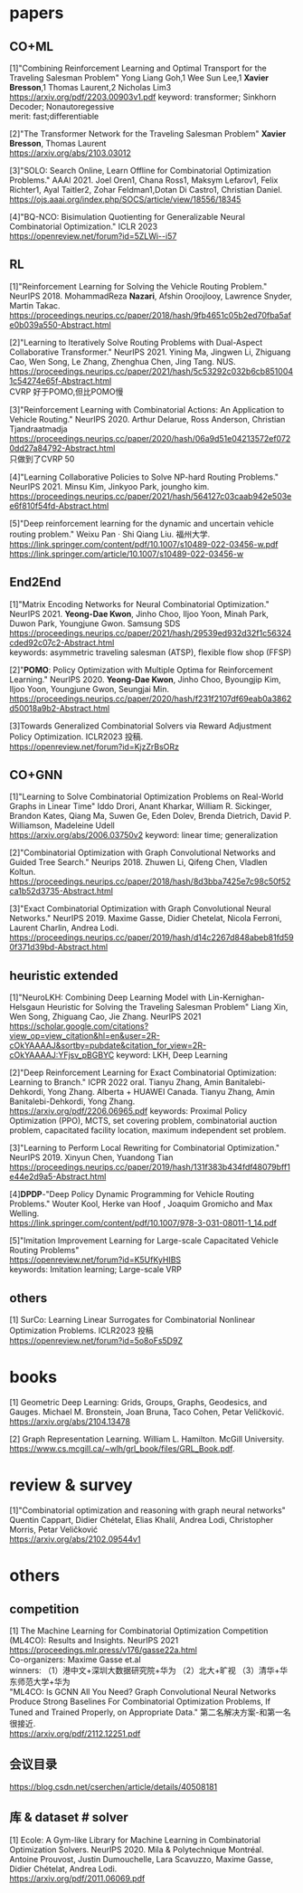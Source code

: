 # papers

## CO+ML
[1]"Combining Reinforcement Learning and Optimal Transport for the Traveling Salesman Problem" Yong Liang Goh,1 Wee Sun Lee,1 **Xavier Bresson**,1 Thomas Laurent,2 Nicholas Lim3<br>
https://arxiv.org/pdf/2203.00903v1.pdf
keyword: transformer; Sinkhorn Decoder; Nonautoregessive <br>
merit: fast;differentiable
 
[2]"The Transformer Network for the Traveling Salesman Problem" **Xavier Bresson**, Thomas Laurent<br>
https://arxiv.org/abs/2103.03012

[3]"SOLO: Search Online, Learn Offline for Combinatorial Optimization Problems." AAAI 2021. Joel Oren1, Chana Ross1, Maksym Lefarov1, Felix Richter1, Ayal Taitler2, Zohar Feldman1,Dotan Di Castro1, Christian Daniel. <br>
https://ojs.aaai.org/index.php/SOCS/article/view/18556/18345

[4]"BQ-NCO: Bisimulation Quotienting for Generalizable Neural Combinatorial Optimization." ICLR 2023 <br>
https://openreview.net/forum?id=5ZLWi--i57


## RL
[1]"Reinforcement Learning for Solving the Vehicle Routing Problem." NeurIPS 2018. MohammadReza **Nazari**, Afshin Oroojlooy, Lawrence Snyder, Martin Takac. <br>
https://proceedings.neurips.cc/paper/2018/hash/9fb4651c05b2ed70fba5afe0b039a550-Abstract.html

[2]"Learning to Iteratively Solve Routing Problems with Dual-Aspect Collaborative Transformer." NeurIPS 2021. Yining Ma, Jingwen Li, Zhiguang Cao, Wen Song, Le Zhang, Zhenghua Chen, Jing Tang. NUS.<br>
https://proceedings.neurips.cc/paper/2021/hash/5c53292c032b6cb8510041c54274e65f-Abstract.html<br>
CVRP 好于POMO,但比POMO慢

[3]"Reinforcement Learning with Combinatorial Actions: An Application to Vehicle Routing." NeurIPS 2020. Arthur Delarue, Ross Anderson, Christian Tjandraatmadja <br>
https://proceedings.neurips.cc/paper/2020/hash/06a9d51e04213572ef0720dd27a84792-Abstract.html<br>
只做到了CVRP 50

[4]"Learning Collaborative Policies to Solve NP-hard Routing Problems." NeurIPS 2021. Minsu Kim, Jinkyoo Park, joungho kim.<br>
https://proceedings.neurips.cc/paper/2021/hash/564127c03caab942e503ee6f810f54fd-Abstract.html<br>

[5]"Deep reinforcement learning for the dynamic and uncertain vehicle routing problem." Weixu Pan · Shi Qiang Liu. 福州大学.
https://link.springer.com/content/pdf/10.1007/s10489-022-03456-w.pdf
https://link.springer.com/article/10.1007/s10489-022-03456-w


## End2End
[1]"Matrix Encoding Networks for Neural Combinatorial Optimization." NeurIPS 2021. **Yeong-Dae Kwon**, Jinho Choo, Iljoo Yoon, Minah Park, Duwon Park, Youngjune Gwon. Samsung SDS<br>
https://proceedings.neurips.cc/paper/2021/hash/29539ed932d32f1c56324cded92c07c2-Abstract.html<br>
keywords: asymmetric traveling salesman (ATSP), flexible flow shop (FFSP)

[2]"**POMO**: Policy Optimization with Multiple Optima for Reinforcement Learning." NeurIPS 2020. **Yeong-Dae Kwon**, Jinho Choo, Byoungjip Kim, Iljoo Yoon, Youngjune Gwon, Seungjai Min.<br>
https://proceedings.neurips.cc/paper/2020/hash/f231f2107df69eab0a3862d50018a9b2-Abstract.html

[3]Towards Generalized Combinatorial Solvers via Reward Adjustment Policy Optimization. ICLR2023 投稿.<br>
https://openreview.net/forum?id=KjzZrBsORz


## CO+GNN
[1]"Learning to Solve Combinatorial Optimization Problems on Real-World Graphs in Linear Time" Iddo Drori, Anant Kharkar, William R. Sickinger, Brandon Kates, Qiang Ma, Suwen Ge, Eden Dolev, Brenda Dietrich, David P. Williamson, Madeleine Udell <br>
https://arxiv.org/abs/2006.03750v2
keyword: linear time; generalization

[2]"Combinatorial Optimization with Graph Convolutional Networks and Guided Tree Search." Neurips 2018. Zhuwen Li, Qifeng Chen, Vladlen Koltun. <br>
https://proceedings.neurips.cc/paper/2018/hash/8d3bba7425e7c98c50f52ca1b52d3735-Abstract.html

[3]"Exact Combinatorial Optimization with Graph Convolutional Neural Networks." NeurIPS 2019. Maxime Gasse, Didier Chetelat, Nicola Ferroni, Laurent Charlin, Andrea Lodi. <br>
https://proceedings.neurips.cc/paper/2019/hash/d14c2267d848abeb81fd590f371d39bd-Abstract.html



## heuristic extended
[1]"NeuroLKH: Combining Deep Learning Model with Lin-Kernighan-Helsgaun Heuristic for Solving the Traveling Salesman Problem" Liang Xin, Wen Song, Zhiguang Cao, Jie Zhang. NeurIPS 2021 <br>
https://scholar.google.com/citations?view_op=view_citation&hl=en&user=2R-cOkYAAAAJ&sortby=pubdate&citation_for_view=2R-cOkYAAAAJ:YFjsv_pBGBYC
keyword: LKH, Deep Learning

[2]"Deep Reinforcement Learning for Exact Combinatorial Optimization: Learning to Branch." ICPR 2022 oral. Tianyu Zhang, Amin Banitalebi-Dehkordi, Yong Zhang. Alberta + HUAWEI Canada. Tianyu Zhang, Amin Banitalebi-Dehkordi, Yong Zhang.<br>
https://arxiv.org/pdf/2206.06965.pdf
keywords: Proximal Policy Optimization (PPO), MCTS, set covering problem,  combinatorial auction problem,  capacitated facility location,  maximum independent set problem.

[3]"Learning to Perform Local Rewriting for Combinatorial Optimization." NeurIPS 2019. Xinyun Chen, Yuandong Tian <br>
https://proceedings.neurips.cc/paper/2019/hash/131f383b434fdf48079bff1e44e2d9a5-Abstract.html

[4]**DPDP**-"Deep Policy Dynamic Programming for Vehicle Routing Problems." Wouter Kool, Herke van Hoof , Joaquim Gromicho and Max Welling. <BR>
https://link.springer.com/content/pdf/10.1007/978-3-031-08011-1_14.pdf

[5]"Imitation Improvement Learning for Large-scale Capacitated Vehicle Routing Problems"<br>
https://openreview.net/forum?id=K5UfKyHIBS <br>
keywords: Imitation learning; Large-scale VRP
 
## others
[1] SurCo: Learning Linear Surrogates for Combinatorial Nonlinear Optimization Problems. ICLR2023 投稿 <br>
https://openreview.net/forum?id=5o8oFs5D9Z

# books
[1] Geometric Deep Learning: Grids, Groups, Graphs, Geodesics, and Gauges. Michael M. Bronstein, Joan Bruna, Taco Cohen, Petar Veličković. <br>
https://arxiv.org/abs/2104.13478

[2] Graph Representation Learning. William L. Hamilton. McGill University. <br>
https://www.cs.mcgill.ca/~wlh/grl_book/files/GRL_Book.pdf.

# review & survey
[1]"Combinatorial optimization and reasoning with graph neural networks" Quentin Cappart, Didier Chételat, Elias Khalil, Andrea Lodi, Christopher Morris, Petar Veličković <br>
https://arxiv.org/abs/2102.09544v1

# others
## competition
[1] The Machine Learning for Combinatorial Optimization Competition (ML4CO): Results and Insights. NeurIPS 2021 <br>
https://proceedings.mlr.press/v176/gasse22a.html <br>
Co-organizers: Maxime Gasse et.al <br>
winners: （1）港中文+深圳大数据研究院+华为 （2）北大+旷视 （3）清华+华东师范大学+华为 <br>
"ML4CO: Is GCNN All You Need? Graph Convolutional Neural Networks Produce Strong Baselines For Combinatorial Optimization Problems, If Tuned and Trained Properly, on Appropriate Data." 第二名解决方案-和第一名很接近. <br>
https://arxiv.org/pdf/2112.12251.pdf


## 会议目录
https://blog.csdn.net/cserchen/article/details/40508181

## 库 & dataset # solver
[1] Ecole: A Gym-like Library for Machine Learning in Combinatorial Optimization Solvers. NeurIPS 2020. Mila & Polytechnique Montréal. Antoine Prouvost, Justin Dumouchelle, Lara Scavuzzo, Maxime Gasse, Didier Chételat, Andrea Lodi. <br>
https://arxiv.org/pdf/2011.06069.pdf

